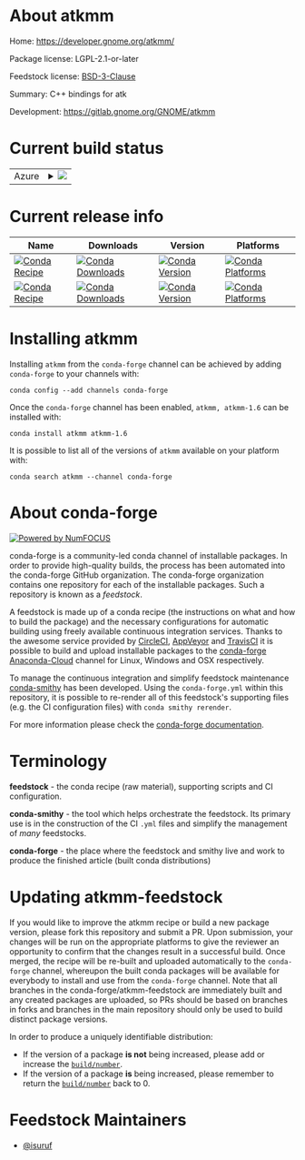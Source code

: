 About atkmm
===========

Home: https://developer.gnome.org/atkmm/

Package license: LGPL-2.1-or-later

Feedstock license: [BSD-3-Clause](https://github.com/conda-forge/atkmm-feedstock/blob/master/LICENSE.txt)

Summary: C++ bindings for atk

Development: https://gitlab.gnome.org/GNOME/atkmm

Current build status
====================


<table>
    
  <tr>
    <td>Azure</td>
    <td>
      <details>
        <summary>
          <a href="https://dev.azure.com/conda-forge/feedstock-builds/_build/latest?definitionId=9434&branchName=master">
            <img src="https://dev.azure.com/conda-forge/feedstock-builds/_apis/build/status/atkmm-feedstock?branchName=master">
          </a>
        </summary>
        <table>
          <thead><tr><th>Variant</th><th>Status</th></tr></thead>
          <tbody><tr>
              <td>linux_64</td>
              <td>
                <a href="https://dev.azure.com/conda-forge/feedstock-builds/_build/latest?definitionId=9434&branchName=master">
                  <img src="https://dev.azure.com/conda-forge/feedstock-builds/_apis/build/status/atkmm-feedstock?branchName=master&jobName=linux&configuration=linux_64_" alt="variant">
                </a>
              </td>
            </tr><tr>
              <td>osx_64</td>
              <td>
                <a href="https://dev.azure.com/conda-forge/feedstock-builds/_build/latest?definitionId=9434&branchName=master">
                  <img src="https://dev.azure.com/conda-forge/feedstock-builds/_apis/build/status/atkmm-feedstock?branchName=master&jobName=osx&configuration=osx_64_" alt="variant">
                </a>
              </td>
            </tr>
          </tbody>
        </table>
      </details>
    </td>
  </tr>
</table>

Current release info
====================

| Name | Downloads | Version | Platforms |
| --- | --- | --- | --- |
| [![Conda Recipe](https://img.shields.io/badge/recipe-atkmm-green.svg)](https://anaconda.org/conda-forge/atkmm) | [![Conda Downloads](https://img.shields.io/conda/dn/conda-forge/atkmm.svg)](https://anaconda.org/conda-forge/atkmm) | [![Conda Version](https://img.shields.io/conda/vn/conda-forge/atkmm.svg)](https://anaconda.org/conda-forge/atkmm) | [![Conda Platforms](https://img.shields.io/conda/pn/conda-forge/atkmm.svg)](https://anaconda.org/conda-forge/atkmm) |
| [![Conda Recipe](https://img.shields.io/badge/recipe-atkmm--1.6-green.svg)](https://anaconda.org/conda-forge/atkmm-1.6) | [![Conda Downloads](https://img.shields.io/conda/dn/conda-forge/atkmm-1.6.svg)](https://anaconda.org/conda-forge/atkmm-1.6) | [![Conda Version](https://img.shields.io/conda/vn/conda-forge/atkmm-1.6.svg)](https://anaconda.org/conda-forge/atkmm-1.6) | [![Conda Platforms](https://img.shields.io/conda/pn/conda-forge/atkmm-1.6.svg)](https://anaconda.org/conda-forge/atkmm-1.6) |

Installing atkmm
================

Installing `atkmm` from the `conda-forge` channel can be achieved by adding `conda-forge` to your channels with:

```
conda config --add channels conda-forge
```

Once the `conda-forge` channel has been enabled, `atkmm, atkmm-1.6` can be installed with:

```
conda install atkmm atkmm-1.6
```

It is possible to list all of the versions of `atkmm` available on your platform with:

```
conda search atkmm --channel conda-forge
```


About conda-forge
=================

[![Powered by NumFOCUS](https://img.shields.io/badge/powered%20by-NumFOCUS-orange.svg?style=flat&colorA=E1523D&colorB=007D8A)](http://numfocus.org)

conda-forge is a community-led conda channel of installable packages.
In order to provide high-quality builds, the process has been automated into the
conda-forge GitHub organization. The conda-forge organization contains one repository
for each of the installable packages. Such a repository is known as a *feedstock*.

A feedstock is made up of a conda recipe (the instructions on what and how to build
the package) and the necessary configurations for automatic building using freely
available continuous integration services. Thanks to the awesome service provided by
[CircleCI](https://circleci.com/), [AppVeyor](https://www.appveyor.com/)
and [TravisCI](https://travis-ci.com/) it is possible to build and upload installable
packages to the [conda-forge](https://anaconda.org/conda-forge)
[Anaconda-Cloud](https://anaconda.org/) channel for Linux, Windows and OSX respectively.

To manage the continuous integration and simplify feedstock maintenance
[conda-smithy](https://github.com/conda-forge/conda-smithy) has been developed.
Using the ``conda-forge.yml`` within this repository, it is possible to re-render all of
this feedstock's supporting files (e.g. the CI configuration files) with ``conda smithy rerender``.

For more information please check the [conda-forge documentation](https://conda-forge.org/docs/).

Terminology
===========

**feedstock** - the conda recipe (raw material), supporting scripts and CI configuration.

**conda-smithy** - the tool which helps orchestrate the feedstock.
                   Its primary use is in the construction of the CI ``.yml`` files
                   and simplify the management of *many* feedstocks.

**conda-forge** - the place where the feedstock and smithy live and work to
                  produce the finished article (built conda distributions)


Updating atkmm-feedstock
========================

If you would like to improve the atkmm recipe or build a new
package version, please fork this repository and submit a PR. Upon submission,
your changes will be run on the appropriate platforms to give the reviewer an
opportunity to confirm that the changes result in a successful build. Once
merged, the recipe will be re-built and uploaded automatically to the
`conda-forge` channel, whereupon the built conda packages will be available for
everybody to install and use from the `conda-forge` channel.
Note that all branches in the conda-forge/atkmm-feedstock are
immediately built and any created packages are uploaded, so PRs should be based
on branches in forks and branches in the main repository should only be used to
build distinct package versions.

In order to produce a uniquely identifiable distribution:
 * If the version of a package **is not** being increased, please add or increase
   the [``build/number``](https://conda.io/docs/user-guide/tasks/build-packages/define-metadata.html#build-number-and-string).
 * If the version of a package **is** being increased, please remember to return
   the [``build/number``](https://conda.io/docs/user-guide/tasks/build-packages/define-metadata.html#build-number-and-string)
   back to 0.

Feedstock Maintainers
=====================

* [@isuruf](https://github.com/isuruf/)

